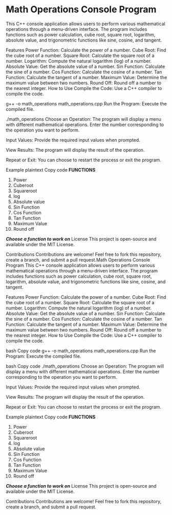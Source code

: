 # Math Operations Console Program
This C++ console application allows users to perform various mathematical operations through a menu-driven interface. The program includes functions such as power calculation, cube root, square root, logarithm, absolute value, and trigonometric functions like sine, cosine, and tangent.

Features
Power Function: Calculate the power of a number.
Cube Root: Find the cube root of a number.
Square Root: Calculate the square root of a number.
Logarithm: Compute the natural logarithm (log) of a number.
Absolute Value: Get the absolute value of a number.
Sin Function: Calculate the sine of a number.
Cos Function: Calculate the cosine of a number.
Tan Function: Calculate the tangent of a number.
Maximum Value: Determine the maximum value between two numbers.
Round Off: Round off a number to the nearest integer.
How to Use
Compile the Code: Use a C++ compiler to compile the code.


g++ -o math_operations math_operations.cpp
Run the Program: Execute the compiled file.

./math_operations
Choose an Operation: The program will display a menu with different mathematical operations. Enter the number corresponding to the operation you want to perform.

Input Values: Provide the required input values when prompted.

View Results: The program will display the result of the operation.

Repeat or Exit: You can choose to restart the process or exit the program.

Example
plaintext
Copy code
**********FUNCTIONS**********
1.  Power 
2.  Cuberoot 
3.  Squareroot 
4.  log 
5.  Absolute value 
6.  Sin Function 
7.  Cos Function 
8.  Tan Function 
9.  Maximum Value 
10. Round off 

*****Choose a function to work on*****
License
This project is open-source and available under the MIT License.

Contributions
Contributions are welcome! Feel free to fork this repository, create a branch, and submit a pull request.Math Operations Console Program
This C++ console application allows users to perform various mathematical operations through a menu-driven interface. The program includes functions such as power calculation, cube root, square root, logarithm, absolute value, and trigonometric functions like sine, cosine, and tangent.

Features
Power Function: Calculate the power of a number.
Cube Root: Find the cube root of a number.
Square Root: Calculate the square root of a number.
Logarithm: Compute the natural logarithm (log) of a number.
Absolute Value: Get the absolute value of a number.
Sin Function: Calculate the sine of a number.
Cos Function: Calculate the cosine of a number.
Tan Function: Calculate the tangent of a number.
Maximum Value: Determine the maximum value between two numbers.
Round Off: Round off a number to the nearest integer.
How to Use
Compile the Code: Use a C++ compiler to compile the code.

bash
Copy code
g++ -o math_operations math_operations.cpp
Run the Program: Execute the compiled file.

bash
Copy code
./math_operations
Choose an Operation: The program will display a menu with different mathematical operations. Enter the number corresponding to the operation you want to perform.

Input Values: Provide the required input values when prompted.

View Results: The program will display the result of the operation.

Repeat or Exit: You can choose to restart the process or exit the program.

Example
plaintext
Copy code
**********FUNCTIONS**********
1.  Power 
2.  Cuberoot 
3.  Squareroot 
4.  log 
5.  Absolute value 
6.  Sin Function 
7.  Cos Function 
8.  Tan Function 
9.  Maximum Value 
10. Round off 

*****Choose a function to work on*****
License
This project is open-source and available under the MIT License.

Contributions
Contributions are welcome! Feel free to fork this repository, create a branch, and submit a pull request.
